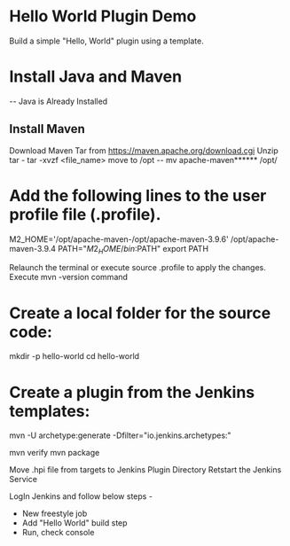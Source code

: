 # Hello World Plugin Demo
Build a simple "Hello, World" plugin using a template.


# Install Java and Maven 
-- Java is Already Installed


## Install Maven
Download Maven Tar from https://maven.apache.org/download.cgi
Unzip tar - tar -xvzf <file_name>
move to /opt -- mv apache-maven****** /opt/


# Add the following lines to the user profile file (.profile).
M2_HOME='/opt/apache-maven-/opt/apache-maven-3.9.6' /opt/apache-maven-3.9.4
PATH="$M2_HOME/bin:$PATH"
export PATH

Relaunch the terminal or execute source .profile to apply the changes.
Execute mvn -version command


# Create a local folder for the source code:
mkdir -p hello-world
cd hello-world


# Create a plugin from the Jenkins templates:
mvn -U archetype:generate -Dfilter="io.jenkins.archetypes:"

mvn verify
mvn package

Move .hpi file from targets to Jenkins Plugin Directory
Retstart the Jenkins Service

LogIn Jenkins and follow below steps -

- New freestyle job
- Add "Hello World" build step
- Run, check console